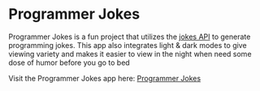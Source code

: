 # Programmer Jokes

Programmer Jokes is a fun project that utilizes the [jokes API](https://v2.jokeapi.dev) to generate programming jokes. This app also integrates light & dark modes to give viewing variety and makes it easier to view in the night when need some dose of humor before you go to bed

Visit the Programmer Jokes app here: [Programmer Jokes](https://unknownaloy.github.io/programmer_jokes/)

